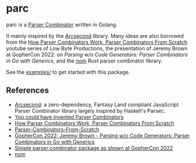 # parc

parc is a [Parser Combinator](https://en.wikipedia.org/wiki/Parser_combinator) written in Golang.

It mainly inspired by the [Arcsecond](https://github.com/francisrstokes/arcsecond) library.
Many ideas are also borrowed from the 
[How Parser Combinators Work, Parser Combinators From Scratch](https://www.youtube.com/watch?v=6oQLRhw5Ah0&t=185s)
youtube series of Low Byte Productions,
the presentation of Jeremy Brown at GopherCon 2022: on _Parsing w/o Code Generators: Parser Combinators in Go with Generics_,
and the [nom](https://docs.rs/nom/latest/nom/index.html) Rust parser combinator library.

See the [examples/](examples/) to get started with this package.

## References

- [Arcsecond](https://github.com/francisrstokes/arcsecond): a zero-dependency, Fantasy Land compliant JavaScript Parser Combinator library largely inspired by Haskell's Parsec.
- [You could have invented Parser Combinators](https://theorangeduck.com/page/you-could-have-invented-parser-combinators)
- [How Parser Combinators Work, Parser Combinators From Scratch](https://www.youtube.com/watch?v=6oQLRhw5Ah0&t=185s)
- [Parser-Combinators-From-Scratch](https://github.com/lowbyteproductions/Parser-Combinators-From-Scratch)
- [GopherCon 2022: Jeremy Brown - Parsing w/o Code Generators: Parser Combinators in Go with Generics](https://www.youtube.com/watch?v=x5p_SJNRB4U)
- [Simple parser combinator package as shown at GopherCon 2022](https://github.com/jhbrown-veradept/gophercon22-parser-combinators/tree/main)
- [nom](https://docs.rs/nom/latest/nom/index.html)

